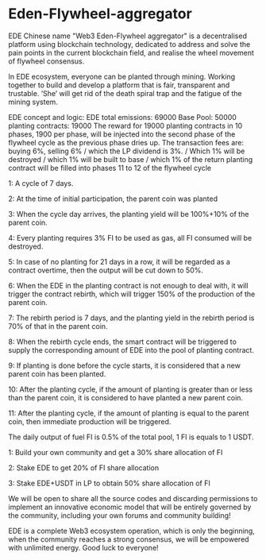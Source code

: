 # Eden-Flywheel-aggregator
EDE Chinese name "Web3 Eden-Flywheel aggregator" is a decentralised platform using blockchain technology, dedicated to address and solve the pain points in the current blockchain field, and realise the wheel movement of flywheel consensus. 

In EDE ecosystem, everyone can be planted through mining. Working together to build and develop a platform that is fair, transparent and trustable. ‘She’ will get rid of the death spiral trap and the fatigue of the mining system.

EDE concept and logic:
EDE total emissions: 69000 
Base Pool: 50000 
planting contracts: 19000
The reward for 19000 planting contracts in 10 phases, 1900 per phase, will be injected into the second phase of the flywheel cycle as the previous phase dries up.
The transaction fees are: buying 6%, selling 6%
/ which the LP dividend is 3%.
/ Which 1% will be destroyed
/ which 1% will be built to base
/ which 1% of the return planting contract will be filled into phases 11 to 12 of the flywheel cycle

1: A cycle of 7 days.

2: At the time of initial participation, the parent coin was planted

3: When the cycle day arrives, the planting yield will be 100%+10% of the parent coin.

4: Every planting requires 3% FI to be used as gas, all FI consumed will be destroyed.

5: In case of no planting for 21 days in a row, it will be regarded as a contract overtime, then the output will be cut down to 50%.

6: When the EDE in the planting contract is not enough to deal with, it will trigger the contract rebirth, which will trigger 150% of the production of the parent coin.

7: The rebirth period is 7 days, and the planting yield in the rebirth period is 70% of that in the parent coin.

8: When the rebirth cycle ends, the smart contract will be triggered to supply the corresponding amount of EDE into the pool of planting contract.

9: If planting is done before the cycle starts, it is considered that a new parent coin has been planted.

10: After the planting cycle, if the amount of planting is greater than or less than the parent coin, it is considered to have planted a new parent coin.

11: After the planting cycle, if the amount of planting is equal to the parent coin, then immediate production will be triggered.

The daily output of fuel FI is 0.5% of the total pool,  1 FI is equals to 1 USDT.

1: Build your own community and get a 30% share allocation of FI

2: Stake EDE to get 20% of FI share allocation

3: Stake EDE+USDT in LP to obtain 50% share allocation of FI

We will be open to share all the source codes and discarding permissions to implement an innovative economic model that will be entirely governed by the community, including your own forums and community building!

EDE is a complete Web3 ecosystem operation, which is only the beginning, when the community reaches a strong consensus, we will be empowered with unlimited energy. Good luck to everyone!
